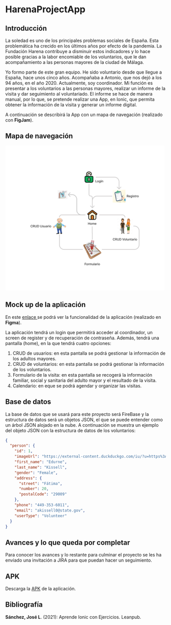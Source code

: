 # HarenaProjectApp

## Introducción

La soledad es uno de los principales problemas sociales de España. Esta problemática ha crecido en los últimos años por efecto de la pandemia. La Fundación Harena contribuye a disminuir estos indicadores y lo hace posible gracias a la labor encomiable de los voluntarios, que le dan acompañamiento a las personas mayores de la ciudad de Málaga.

Yo formo parte de este gran equipo. He sido voluntario desde que llegue a España, hace unos cinco años. Acompañaba a Antonio, que nos dejó a los 94 años, en el año 2020. Actualmente, soy coordinador. Mi función es presentar a los voluntarios a las personas mayores, realizar un informe de la visita y dar seguimiento al voluntariado. El informe se hace de manera manual, por lo que, se pretende realizar una App, en Ionic, que permita obtener la información de la visita y generar un informe digital. 

A continuación se describirá la App con un mapa de navegación (realizado con **FigJam**).

## Mapa de navegación
<img width="500px" src="./src/assets/draftImage/navMapHarenaProjectApp.png">

## Mock up de la aplicación

En este <a href="https://youtu.be/xc6dFl5yUNM" target="_blank"> enlace </a> se podrá ver la funcionalidad de la aplicación (realizado en **Figma**).

La aplicación tendrá un login que permitirá acceder al coordinador, un screen de register y de recuperación de contraseña. Además, tendrá una pantalla (home), en la que tendrá cuatro opciones:
<ol>
  <li>CRUD de usuarios: en esta pantalla se podrá gestionar la información de los adultos mayores. </li>
  <li>CRUD de voluntarios: en esta pantalla se podrá gestionar la información de los voluntarios.</li>
  <li>Formulario de la visita: en esta pantalla se recogerá la información familiar,  social y sanitaria del adulto mayor y el resultado de la visita.</li>
  <li>Calendario: en eque se podrá agendar y organizar las visitas.</li>
</ol>

## Base de datos

La base de datos que se usará para este proyecto será FireBase y la estructura de datos será un objetos JSON, el que se puede entender como un árbol JSON alojado en la nube. A continuación se muestra un ejemplo del objeto JSON con la estructura de datos de los voluntarios:

``` json
{
  "person": {
    "id": 1,
    "imageUrl": "https://external-content.duckduckgo.com/iu/?u=https%3A%2F%2Ftse1.mm.bing.net%2Fth%3Fid%3DOIP.oXcTgtM39iB0JTxTCUPekAHaDt%26pid%3DApi&f=1",
    "first_name": "Edurne",
    "last_name": "Kissell",
    "gender": "Female",
    "address": {
      "street": "Fátima",
      "number": 20,
      "postalCode": "29009"
    },
    "phone": "449-353-6011",
    "email": "akissell0@state.gov",
    "userType": "Volunteer"
  }
}
```

## Avances y lo que queda por completar

Para conocer los avances y lo restante para culminar el proyecto se les ha enviado una invitación a JIRA para que puedan hacer un seguimiento.

## APK

Descarga la [APK](./app-debug.apk) de la aplicación.

## Bibliografía

**Sánchez, José L**. (2021): Aprende Ionic con Ejercicios. Leanpub.
  

